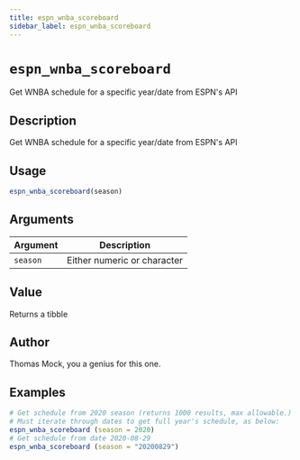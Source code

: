 ```yaml
---
title: espn_wnba_scoreboard
sidebar_label: espn_wnba_scoreboard
---
```

# `espn_wnba_scoreboard`

Get WNBA schedule for a specific year/date from ESPN's API


## Description

Get WNBA schedule for a specific year/date from ESPN's API


## Usage

```r
espn_wnba_scoreboard(season)
```


## Arguments

Argument      |Description
------------- |----------------
`season`     |     Either numeric or character


## Value

Returns a tibble


## Author

Thomas Mock, you a genius for this one.


## Examples

```r
# Get schedule from 2020 season (returns 1000 results, max allowable.)
# Must iterate through dates to get full year's schedule, as below:
espn_wnba_scoreboard (season = 2020)
# Get schedule from date 2020-08-29
espn_wnba_scoreboard (season = "20200829")
```


